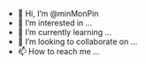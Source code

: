 - 👋 Hi, I’m @minMonPin
- 👀 I’m interested in ...
- 🌱 I’m currently learning ...
- 💞️ I’m looking to collaborate on ...
- 📫 How to reach me ...

<!---
minMonPin/minMonPin is a ✨ special ✨ repository because its `README.md` (this file) appears on your GitHub profile.
You can click the Preview link to take a look at your changes.
--->
